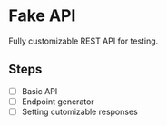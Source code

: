 # Fake API

Fully customizable REST API for testing.

## Steps

- [ ] Basic API
- [ ] Endpoint generator
- [ ] Setting cutomizable responses
